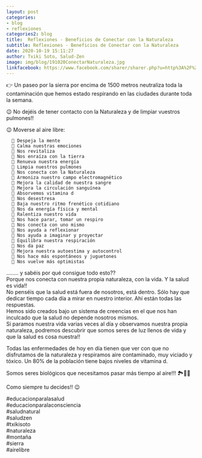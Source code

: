 ```yaml
---
layout: post
categories:
- blog
- reflexiones
categories2: blog
title:  Reflexiones - Beneficios de Conectar con la Naturaleza
subtitle: Reflexiones - Beneficios de Conectar con la Naturaleza
date: 2020-10-19 15:11:27
author: Txiki Soto, Salud-Zen
image: img/blog/191020ConectarNaturaleza.jpg
linkfacebook: https://www.facebook.com/sharer/sharer.php?u=http%3A%2F%2Fsalud-zen.com%2Fblog%2Freflexiones%2F2020%2F10%2F19%2Freflexiones-conectar-naturaleza.html&amp;src=sdkpreparse
---
```

👉 Un paseo por la sierra por encima de 1500  metros neutraliza toda la contaminación que hemos estado respirando en las ciudades durante toda la semana.  

😉 No dejéis de tener contacto con la Naturaleza y de limpiar vuestros pulmones!!  

😉 Moverse al aire libre:  

      📝 Despeja la mente  
      📝 Calma nuestras emociones  
      📝 Nos revitaliza  
      📝 Nos enraíza con la tierra     
      📝 Renueva nuestra energía   
      📝 Limpia nuestros pulmones
      📝 Nos conecta con la Naturaleza  
      📝 Armoniza nuestro campo electromagnético  
      📝 Mejora la calidad de nuestra sangre  
      📝 Mejora la circulación sanguínea  
      📝 Absorvemos vitamina d  
      📝 Nos desestresa  
      📝 Baja nuestro ritmo frenético cotidiano  
      📝 Nos da energía física y mental  
      📝 Ralentiza nuestro vida  
      📝 Nos hace parar, tomar un respiro  
      📝 Nos conecta con uno mismo  
      📝 Nos ayuda a reflexionar  
      📝 Nos ayuda a imaginar y proyectar  
      📝 Equilibra nuestra respiración  
      📝 Nos da paz  
      📝 Mejora nuestra autoestima y autocontrol  
      📝 Nos hace más espontáneos y juguetones  
      📝 Nos vuelve más optimistas  
........ y sabéis por qué consigue todo esto??  
Porque nos conecta con nuestra propia naturaleza, con la vida. Y la salud es vida!!  
No penséis que la salud está fuera de nosotros, está dentro.
Sólo hay que dedicar tiempo cada día a mirar en nuestro interior. Ahí están todas las respuestas.   
Hemos sido creados bajo un sistema de creencias en el que nos han inculcado que la salud no depende nosotros mismos.   
Si paramos nuestra vida varias veces al día y observamos nuestra propia naturaleza, podremos descubrir que somos seres de luz llenos de vida y  que la salud es cosa nuestra!!   

Todas las enfermedades de hoy en día tienen que ver con que no disfrutamos de la naturaleza y respiramos aire contaminado, muy viciado y tóxico. Un 80% de la población tiene bajos niveles de vitamina d.  

Somos seres biológicos que necesitamos pasar más tiempo al aire!!! 🏞🌅🌄  

Como siempre tu decides!! 😉  

 #educacionparalasalud  
 #educacionparalaconsciencia  
 #saludnatural  
 #saludzen  
 #txikisoto  
 #naturaleza  
 #montaña  
 #sierra  
 #airelibre  
